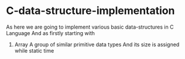 # C-data-structure-implementation

As here we are going to implement various basic data-structures in C Language
And as firstly starting with 

1. Array
        A group of similar primitive data types
        And its size is assigned while static time
